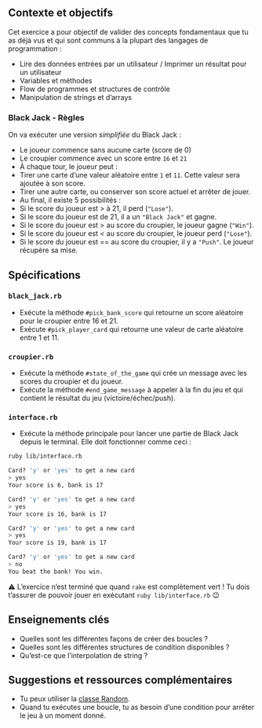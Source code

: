 ## Contexte et objectifs

Cet exercice a pour objectif de valider des concepts fondamentaux que tu as déjà vus et qui sont communs à la plupart des langages de programmation :

- Lire des données entrées par un utilisateur / Imprimer un résultat pour un utilisateur
- Variables et méthodes
- Flow de programmes et structures de contrôle
- Manipulation de strings et d’arrays

### Black Jack - Règles

On va exécuter une version *simplifiée* du Black Jack :

- Le joueur commence sans aucune carte (score de 0)
- Le croupier commence avec un score entre `16` et `21`
- À chaque tour, le joueur peut :
- Tirer une carte d’une valeur aléatoire entre `1` et `11`. Cette valeur sera ajoutée à son score.
- Tirer une autre carte, ou conserver son score actuel et arrêter de jouer.
- Au final, il existe 5 possibilités :
- Si le score du joueur est \> à 21, il perd (`"Lose"`).
- Si le score du joueur est de 21, il a un `"Black Jack"` et gagne.
- Si le score du joueur est \> au score du croupier, le joueur gagne (`"Win"`).
- Si le score du joueur est \< au score du croupier, le joueur perd (`"Lose"`).
- Si le score du joueur est == au score du croupier, il y a `"Push"`. Le joueur récupère sa mise.

## Spécifications

### `black_jack.rb`

- Exécute la méthode `#pick_bank_score` qui retourne un score aléatoire pour le croupier entre 16 et 21.
- Exécute `#pick_player_card` qui retourne une valeur de carte aléatoire entre 1 et 11.

### `croupier.rb`

- Exécute la méthode `#state_of_the_game` qui crée un message avec les scores du croupier et du joueur.
- Exécute la méthode `#end_game_message` à appeler à la fin du jeu et qui contient le résultat du jeu (victoire/échec/push).

### `interface.rb`

- Exécute la méthode principale pour lancer une partie de Black Jack depuis le terminal. Elle doit fonctionner comme ceci :

```bash
ruby lib/interface.rb

Card? 'y' or 'yes' to get a new card
> yes
Your score is 6, bank is 17

Card? 'y' or 'yes' to get a new card
> yes
Your score is 16, bank is 17

Card? 'y' or 'yes' to get a new card
> yes
Your score is 19, bank is 17

Card? 'y' or 'yes' to get a new card
> no
You beat the bank! You win.
```

⚠️ L’exercice n’est terminé que quand `rake` est complètement vert ! Tu dois t’assurer de pouvoir jouer en exécutant `ruby lib/interface.rb` 😉

## Enseignements clés

- Quelles sont les différentes façons de créer des boucles ?
- Quelles sont les différentes structures de condition disponibles ?
- Qu’est-ce que l’interpolation de string ?

## Suggestions et ressources complémentaires

- Tu peux utiliser la [classe Random](http://www.ruby-doc.org/core-2.5.3/Random.html).
- Quand tu exécutes une boucle, tu as besoin d’une condition pour arrêter le jeu à un moment donné.

